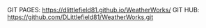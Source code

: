 GIT PAGES: https://dlittlefield81.github.io/WeatherWorks/
GIT HUB: https://github.com/DLittlefield81/WeatherWorks.git